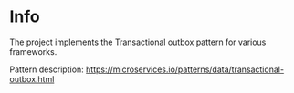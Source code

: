 # Info
The project implements the Transactional outbox pattern for various frameworks.

Pattern description: https://microservices.io/patterns/data/transactional-outbox.html
